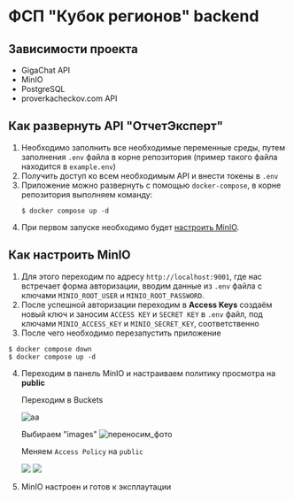 # ФСП "Кубок регионов" backend

## Зависимости проекта

- GigaChat API
- MinIO
- PostgreSQL
- proverkacheckov.com API

## Как развернуть API "ОтчетЭксперт"

1. Необходимо заполнить все необходимые переменные среды, путем заполнения `.env` файла в корне репозитория (пример такого файла находится в `example.env`)
2. Получить доступ ко всем необходимым API и внести токены в `.env`
3. Приложение можно развернуть с помощью `docker-compose`, в корне репозитория выполняем команду:
   ```
   $ docker compose up -d
   ```
4. При первом запуске необходимо будет [настроить MinIO](#как-настроить-minio).

## Как настроить MinIO

1. Для этого переходим по адресу `http://localhost:9001`, где нас встречает форма авторизации, вводим данные из `.env` файла с ключами `MINIO_ROOT_USER` и `MINIO_ROOT_PASSWORD`.
2. После успешной авторизации переходим в **Access Keys** создаём новый ключ и заносим `ACCESS KEY` и `SECRET KEY` в `.env` файл, под ключами `MINIO_ACCESS_KEY` и `MINIO_SECRET_KEY`, соответственно
3. После чего необходимо перезапустить приложение

```
$ docker compose down
$ docker compose up -d
```

4. Переходим в панель MinIO и настраиваем политику просмотра на **public**

   Переходим в Buckets

   ![aa](https://i.imgur.com/i0UIiE3.png)

   Выбираем "images"
   ![переносим_фото](https://i.imgur.com/5R4uqbM.png)

   Меняем `Access Policy` на `public`

   ![](https://i.imgur.com/kriN2sV.png)
   ![](https://i.imgur.com/Cnx0D51.png)

5. MinIO настроен и готов к эксплаутации
